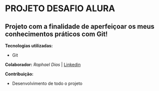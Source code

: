 # PROJETO DESAFIO ALURA 

## Projeto com a finalidade de aperfeiçoar os meus conhecimentos práticos com Git!

**Tecnologias utilizadas:**
- Git

**Colaborador:** *Raphael Dias* | [Linkedin](https://www.linkedin.com/in/raphaeldeamorimrodriguesdias/)

**Contribuição:** 
- Desenvolvimento de todo o projeto